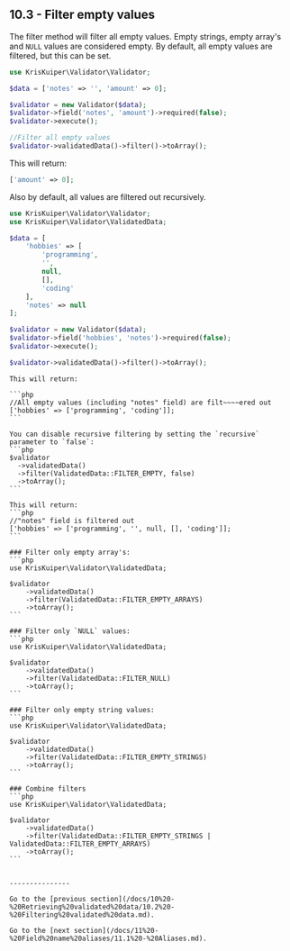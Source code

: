 ## 10.3 - Filter empty values
The filter method will filter all empty values. Empty strings, empty array's and `NULL` values are considered empty. By default, all empty values are filtered, but this can be set.

```php
use KrisKuiper\Validator\Validator;

$data = ['notes' => '', 'amount' => 0];

$validator = new Validator($data);
$validator->field('notes', 'amount')->required(false);
$validator->execute();

//Filter all empty values
$validator->validatedData()->filter()->toArray();
```

This will return:

```php
['amount' => 0];
```

Also by default, all values are filtered out recursively.
```php
use KrisKuiper\Validator\Validator;
use KrisKuiper\Validator\ValidatedData;

$data = [
    'hobbies' => [
        'programming', 
        '', 
        null, 
        [], 
        'coding'
    ], 
    'notes' => null
];

$validator = new Validator($data);
$validator->field('hobbies', 'notes')->required(false);
$validator->execute();

$validator->validatedData()->filter()->toArray();
```
~~~~
This will return:

```php
//All empty values (including "notes" field) are filt~~~~ered out
['hobbies' => ['programming', 'coding']]; 
```

You can disable recursive filtering by setting the `recursive` parameter to `false`:
```php
$validator
  ->validatedData()
  ->filter(ValidatedData::FILTER_EMPTY, false)
  ->toArray();
```

This will return:
```php
//"notes" field is filtered out
['hobbies' => ['programming', '', null, [], 'coding']];
```

### Filter only empty array's:
```php
use KrisKuiper\Validator\ValidatedData;

$validator
    ->validatedData()
    ->filter(ValidatedData::FILTER_EMPTY_ARRAYS)
    ->toArray();
```

### Filter only `NULL` values:
```php
use KrisKuiper\Validator\ValidatedData;

$validator
    ->validatedData()
    ->filter(ValidatedData::FILTER_NULL)
    ->toArray();
```

### Filter only empty string values:
```php
use KrisKuiper\Validator\ValidatedData;

$validator
    ->validatedData()
    ->filter(ValidatedData::FILTER_EMPTY_STRINGS)
    ->toArray();
```

### Combine filters
```php
use KrisKuiper\Validator\ValidatedData;

$validator
    ->validatedData()
    ->filter(ValidatedData::FILTER_EMPTY_STRINGS | ValidatedData::FILTER_EMPTY_ARRAYS)
    ->toArray();
```


---------------

Go to the [previous section](/docs/10%20-%20Retrieving%20validated%20data/10.2%20-%20Filtering%20validated%20data.md).

Go to the [next section](/docs/11%20-%20Field%20name%20aliases/11.1%20-%20Aliases.md).